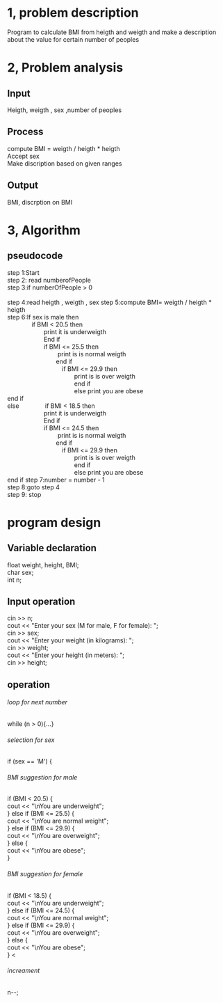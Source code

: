 # 1, problem description
Program to calculate BMI from heigth and weigth and make a description about the value for certain number of peoples
# 2, Problem analysis
## Input
Heigth, weigth , sex ,number of peoples
## Process
compute BMI = weigth / heigth * heigth </br>
Accept sex </br>
Make discription based on given ranges </br>
## Output
BMI, discrption on BMI
# 3, Algorithm
## pseudocode
step 1:Start </br>
step 2: read numberofPeople </br>
step 3:if numberOfPeople > 0 </br></br>
step 4:read heigth , weigth , sex
step 5:compute BMI= weigth / heigth * heigth </br>
step 6:If sex is male then </br>
&emsp;&emsp;&emsp;&emsp;if BMI < 20.5 then </br>
&emsp;&emsp;&emsp;&emsp;&emsp;&emsp;print it is underweigth </br>
&emsp;&emsp;&emsp;&emsp;&emsp;&emsp;End if </br>
&emsp;&emsp;&emsp;&emsp;&emsp;&emsp;if BMI <= 25.5 then </br>
&emsp;&emsp;&emsp;&emsp;&emsp;&emsp;&emsp;&emsp; print is is normal weigth </br>
&emsp;&emsp;&emsp;&emsp;&emsp;&emsp;&emsp;&emsp;end if </br>
&emsp;&emsp;&emsp;&emsp;&emsp;&emsp;&emsp;&emsp;&emsp;if BMI <= 29.9 then </br>
&emsp;&emsp;&emsp;&emsp;&emsp;&emsp;&emsp;&emsp;&emsp;&emsp;&emsp;print is is over weigth </br>
&emsp;&emsp;&emsp;&emsp;&emsp;&emsp;&emsp;&emsp;&emsp;&emsp;&emsp;end if </br>
&emsp;&emsp;&emsp;&emsp;&emsp;&emsp;&emsp;&emsp;&emsp;&emsp;&emsp;else print you are obese </br>
end if </br>else
&emsp;&emsp;&emsp;&emsp;if BMI < 18.5 then </br>
&emsp;&emsp;&emsp;&emsp;&emsp;&emsp;print it is underweigth </br>
&emsp;&emsp;&emsp;&emsp;&emsp;&emsp;End if </br>
&emsp;&emsp;&emsp;&emsp;&emsp;&emsp;if BMI <= 24.5 then </br>
&emsp;&emsp;&emsp;&emsp;&emsp;&emsp;&emsp;&emsp; print is is normal weigth </br>
&emsp;&emsp;&emsp;&emsp;&emsp;&emsp;&emsp;&emsp;end if </br>
&emsp;&emsp;&emsp;&emsp;&emsp;&emsp;&emsp;&emsp;&emsp;if BMI <= 29.9 then </br>
&emsp;&emsp;&emsp;&emsp;&emsp;&emsp;&emsp;&emsp;&emsp;&emsp;&emsp;print is is over weigth </br>
&emsp;&emsp;&emsp;&emsp;&emsp;&emsp;&emsp;&emsp;&emsp;&emsp;&emsp;end if </br>
&emsp;&emsp;&emsp;&emsp;&emsp;&emsp;&emsp;&emsp;&emsp;&emsp;&emsp;else print you are obese </br>
end if
step 7:number = number - 1 </br>
step 8:goto step 4</br>
step 9: stop
# program design 
## Variable declaration
float weight, height, BMI; </br>
char sex;</br>
int n;
## Input operation
cin >> n; </br>
cout << "Enter your sex (M for male, F for female): ";</br>
cin >> sex;</br>
cout << "Enter your weight (in kilograms): ";</br>
cin >> weight;</br>
cout << "Enter your height (in meters): ";</br>
cin >> height;
## operation
###### loop for next number 
while (n > 0){...}
###### selection for sex
if (sex == 'M') {
###### BMI suggestion for male
if (BMI < 20.5) {</br>
cout << "\nYou are underweight";</br>
} else if (BMI <= 25.5) {</br>
cout << "\nYou are normal weight";</br>
} else if (BMI <= 29.9) {</br>
cout << "\nYou are overweight";</br>
} else {</br>
cout << "\nYou are obese";</br>
}
###### BMI suggestion for female
if (BMI < 18.5) {</br>
cout << "\nYou are underweight";</br>
} else if (BMI <= 24.5) {</br>
cout << "\nYou are normal weight";</br>
} else if (BMI <= 29.9) {</br>
cout << "\nYou are overweight";</br>
} else {</br>
cout << "\nYou are obese";</br>
}
<
###### increament 
n--;
